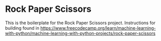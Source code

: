 # Rock Paper Scissors

This is the boilerplate for the Rock Paper Scissors project. Instructions for building found in https://www.freecodecamp.org/learn/machine-learning-with-python/machine-learning-with-python-projects/rock-paper-scissors
